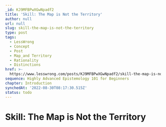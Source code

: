 ```yaml
---
_id: KJ9MFBPwXGwNpadf2
title: 'Skill: The Map is Not the Territory'
author: null
url: null
slug: skill-the-map-is-not-the-territory
type: post
tags:
  - LessWrong
  - Concept
  - Post
  - Map_and Territory
  - Rationality
  - Distinctions
href: >-
  https://www.lesswrong.com/posts/KJ9MFBPwXGwNpadf2/skill-the-map-is-not-the-territory
sequence: Highly Advanced Epistemology 101 for Beginners
chapter: Introduction
synchedAt: '2022-08-30T08:17:30.515Z'
status: todo
---
```


# Skill: The Map is Not the Territory
